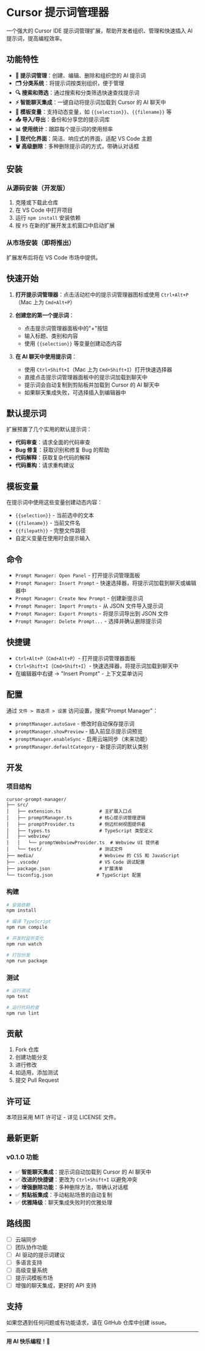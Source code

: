 # Cursor 提示词管理器

一个强大的 Cursor IDE 提示词管理扩展，帮助开发者组织、管理和快速插入 AI 提示词，提高编程效率。

## 功能特性

- **📝 提示词管理**：创建、编辑、删除和组织您的 AI 提示词
- **🗂️ 分类系统**：将提示词按类别组织，便于管理
- **🔍 搜索和筛选**：通过搜索和分类筛选快速查找提示词
- **⚡ 智能聊天集成**：一键自动将提示词加载到 Cursor 的 AI 聊天中
- **🔧 模板变量**：支持动态变量，如 `{{selection}}`、`{{filename}}` 等
- **📤 导入/导出**：备份和分享您的提示词库
- **📊 使用统计**：跟踪每个提示词的使用频率
- **🎨 现代化界面**：简洁、响应式的界面，适配 VS Code 主题
- **🗑️ 高级删除**：多种删除提示词的方式，带确认对话框

## 安装

### 从源码安装（开发版）

1. 克隆或下载此仓库
2. 在 VS Code 中打开项目
3. 运行 `npm install` 安装依赖
4. 按 `F5` 在新的扩展开发主机窗口中启动扩展

### 从市场安装（即将推出）

扩展发布后将在 VS Code 市场中提供。

## 快速开始

1. **打开提示词管理器**：点击活动栏中的提示词管理器图标或使用 `Ctrl+Alt+P`（Mac 上为 `Cmd+Alt+P`）

2. **创建您的第一个提示词**：
   - 点击提示词管理器面板中的"+"按钮
   - 输入标题、类别和内容
   - 使用 `{{selection}}` 等变量创建动态内容

3. **在 AI 聊天中使用提示词**：
   - 使用 `Ctrl+Shift+I`（Mac 上为 `Cmd+Shift+I`）打开快速选择器
   - 直接点击提示词管理器面板中的提示词加载到聊天中
   - 提示词会自动复制到剪贴板并加载到 Cursor 的 AI 聊天中
   - 如果聊天集成失败，可选择插入到编辑器中

## 默认提示词

扩展预置了几个实用的默认提示词：

- **代码审查**：请求全面的代码审查
- **Bug 修复**：获取识别和修复 Bug 的帮助
- **代码解释**：获取复杂代码的解释
- **代码重构**：请求重构建议

## 模板变量

在提示词中使用这些变量创建动态内容：

- `{{selection}}` - 当前选中的文本
- `{{filename}}` - 当前文件名
- `{{filepath}}` - 完整文件路径
- 自定义变量在使用时会提示输入

## 命令

- `Prompt Manager: Open Panel` - 打开提示词管理面板
- `Prompt Manager: Insert Prompt` - 快速选择器，将提示词加载到聊天或编辑器中
- `Prompt Manager: Create New Prompt` - 创建新提示词
- `Prompt Manager: Import Prompts` - 从 JSON 文件导入提示词
- `Prompt Manager: Export Prompts` - 将提示词导出到 JSON 文件
- `Prompt Manager: Delete Prompt...` - 选择并确认删除提示词

## 快捷键

- `Ctrl+Alt+P`（`Cmd+Alt+P`）- 打开提示词管理器面板
- `Ctrl+Shift+I`（`Cmd+Shift+I`）- 快速选择器，将提示词加载到聊天中
- 在编辑器中右键 → "Insert Prompt" - 上下文菜单访问

## 配置

通过 `文件 > 首选项 > 设置` 访问设置，搜索"Prompt Manager"：

- `promptManager.autoSave` - 修改时自动保存提示词
- `promptManager.showPreview` - 插入前显示提示词预览
- `promptManager.enableSync` - 启用云端同步（未来功能）
- `promptManager.defaultCategory` - 新提示词的默认类别

## 开发

### 项目结构

```
cursor-prompt-manager/
├── src/
│   ├── extension.ts              # 主扩展入口点
│   ├── promptManager.ts          # 核心提示词管理逻辑
│   ├── promptProvider.ts         # 侧边栏树视图提供者
│   ├── types.ts                  # TypeScript 类型定义
│   ├── webview/
│   │   └── promptWebviewProvider.ts  # Webview UI 提供者
│   └── test/                     # 测试文件
├── media/                        # Webview 的 CSS 和 JavaScript
├── .vscode/                      # VS Code 调试配置
├── package.json                  # 扩展清单
└── tsconfig.json                # TypeScript 配置
```

### 构建

```bash
# 安装依赖
npm install

# 编译 TypeScript
npm run compile

# 开发时监听变化
npm run watch

# 打包分发
npm run package
```

### 测试

```bash
# 运行测试
npm test

# 运行代码检查
npm run lint
```

## 贡献

1. Fork 仓库
2. 创建功能分支
3. 进行修改
4. 如适用，添加测试
5. 提交 Pull Request

## 许可证

本项目采用 MIT 许可证 - 详见 LICENSE 文件。

## 最新更新

### v0.1.0 功能
- ✅ **智能聊天集成**：提示词自动加载到 Cursor 的 AI 聊天中
- ✅ **改进的快捷键**：更改为 `Ctrl+Shift+I` 以避免冲突
- ✅ **增强删除功能**：多种删除方法，带确认对话框
- ✅ **剪贴板集成**：手动粘贴场景的自动复制
- ✅ **优雅降级**：聊天集成失败时的优雅处理

## 路线图

- [ ] 云端同步
- [ ] 团队协作功能
- [ ] AI 驱动的提示词建议
- [ ] 多语言支持
- [ ] 高级变量系统
- [ ] 提示词模板市场
- [ ] 增强的聊天集成，更好的 API 支持

## 支持

如果您遇到任何问题或有功能请求，请在 GitHub 仓库中创建 issue。

---

**用 AI 快乐编程！🚀**
